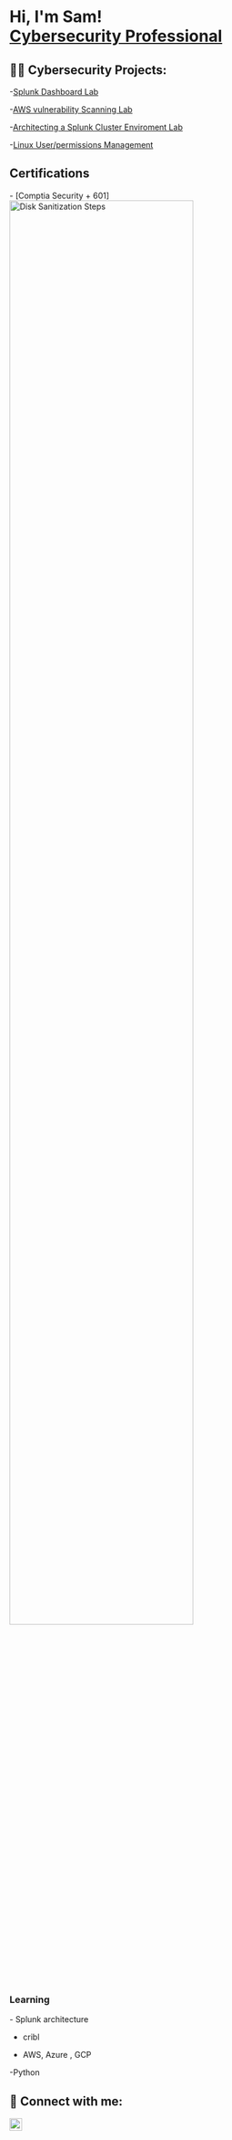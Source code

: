 <h1>Hi, I'm Sam! <br/><a href="https://github.com/youngsb24"></a> <a href="https://www.linkedin.com/in/sambide/">Cybersecurity Professional</a> 

<h2>👨‍💻 Cybersecurity Projects:</h2>

-[Splunk Dashboard Lab](https://github.com/Youngsb24/Splunk_Dashboard)
  
-[AWS vulnerability Scanning Lab](https://github.com/Youngsb24/AWSInspectorLab)

-[Architecting a Splunk Cluster Enviroment Lab](https://github.com/Youngsb24/Architect-a-Splunk-Cluster-Enviroment)

-[Linux User/permissions Management](https://github.com/Youngsb24/Linux-Bash-Scripting)



  <h2> Certifications</h2>
  - [Comptia Security + 601] 
  <br > <img src="https://i.imgur.com/EqQdVyy.png" height="80%" width="80%" alt="Disk Sanitization Steps"/> <br/>
  
  <h3>Learning</h3>
  - Splunk architecture 
  
  
  - cribl
  
  
  - AWS, Azure , GCP
  
  
 -Python 

 

  

<h2> 🤳 Connect with me:</h2>

[<img align="left" alt="Sambide | LinkedIn" width="22px" src="https://cdn.jsdelivr.net/npm/simple-icons@v3/icons/linkedin.svg" />][linkedin]


[linkedin]: https://linkedin.com/in/sambide


 <!--
  
Here are some ideas to get you started:

- 🔭 I’m currently working on splunk certified power and core user certificate
- 🌱 I’m currently learning python
- 👯 I’m looking to collaborate on ...
- 🤔 I’m looking for help with ...
-->
